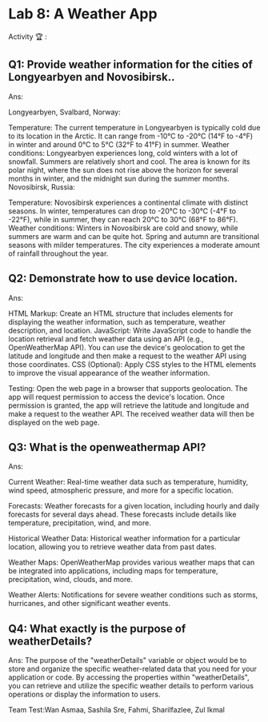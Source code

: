 # Lab 8: A Weather App

Activity 🏆 :
## Q1: Provide weather information for the cities of Longyearbyen and Novosibirsk..
Ans: 

Longyearbyen, Svalbard, Norway:

Temperature: The current temperature in Longyearbyen is typically cold due to its location in the Arctic. It can range from -10°C to -20°C (14°F to -4°F) in winter and around 0°C to 5°C (32°F to 41°F) in summer.
Weather conditions: Longyearbyen experiences long, cold winters with a lot of snowfall. Summers are relatively short and cool. The area is known for its polar night, where the sun does not rise above the horizon for several months in winter, and the midnight sun during the summer months.
Novosibirsk, Russia:

Temperature: Novosibirsk experiences a continental climate with distinct seasons. In winter, temperatures can drop to -20°C to -30°C (-4°F to -22°F), while in summer, they can reach 20°C to 30°C (68°F to 86°F).
Weather conditions: Winters in Novosibirsk are cold and snowy, while summers are warm and can be quite hot. Spring and autumn are transitional seasons with milder temperatures. The city experiences a moderate amount of rainfall throughout the year.

## Q2: Demonstrate how to use device location.
Ans:

HTML Markup: Create an HTML structure that includes elements for displaying the weather information, such as temperature, weather description, and location.
JavaScript: Write JavaScript code to handle the location retrieval and fetch weather data using an API (e.g., OpenWeatherMap API). You can use the device's geolocation to get the latitude and longitude and then make a request to the weather API using those coordinates.
CSS (Optional): Apply CSS styles to the HTML elements to improve the visual appearance of the weather information.

Testing: Open the web page in a browser that supports geolocation. The app will request permission to access the device's location. Once permission is granted, the app will retrieve the latitude and longitude and make a request to the weather API. The received weather data will then be displayed on the web page.


## Q3: What is the openweathermap API?
Ans:

Current Weather: Real-time weather data such as temperature, humidity, wind speed, atmospheric pressure, and more for a specific location.

Forecasts: Weather forecasts for a given location, including hourly and daily forecasts for several days ahead. These forecasts include details like temperature, precipitation, wind, and more.

Historical Weather Data: Historical weather information for a particular location, allowing you to retrieve weather data from past dates.

Weather Maps: OpenWeatherMap provides various weather maps that can be integrated into applications, including maps for temperature, precipitation, wind, clouds, and more.

Weather Alerts: Notifications for severe weather conditions such as storms, hurricanes, and other significant weather events.

## Q4: What exactly is the purpose of weatherDetails?
Ans:
The purpose of the "weatherDetails" variable or object would be to store and organize the specific weather-related data that you need for your application or code. By accessing the properties within "weatherDetails", you can retrieve and utilize the specific weather details to perform various operations or display the information to users.



Team Test:Wan Asmaa, Sashila Sre, Fahmi, Sharilfazlee, Zul Ikmal
